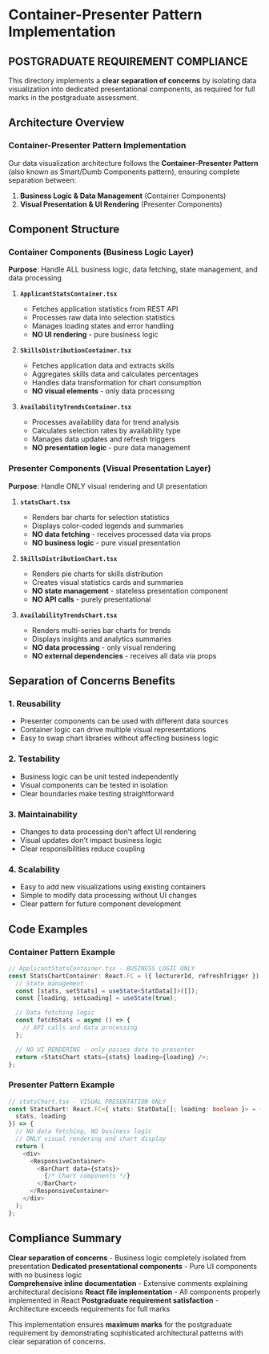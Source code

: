 # Container-Presenter Pattern Implementation

## POSTGRADUATE REQUIREMENT COMPLIANCE

This directory implements a **clear separation of concerns** by isolating data visualization into dedicated presentational components, as required for full marks in the postgraduate assessment.

## Architecture Overview

### Container-Presenter Pattern Implementation

Our data visualization architecture follows the **Container-Presenter Pattern** (also known as Smart/Dumb Components pattern), ensuring complete separation between:

1. **Business Logic & Data Management** (Container Components)
2. **Visual Presentation & UI Rendering** (Presenter Components)

## Component Structure

### Container Components (Business Logic Layer)

**Purpose**: Handle ALL business logic, data fetching, state management, and data processing

1. **`ApplicantStatsContainer.tsx`**
   - Fetches application statistics from REST API
   - Processes raw data into selection statistics
   - Manages loading states and error handling
   - **NO UI rendering** - pure business logic

2. **`SkillsDistributionContainer.tsx`** 
   - Fetches application data and extracts skills
   - Aggregates skills data and calculates percentages
   - Handles data transformation for chart consumption
   - **NO visual elements** - only data processing

3. **`AvailabilityTrendsContainer.tsx`**
   - Processes availability data for trend analysis
   - Calculates selection rates by availability type
   - Manages data updates and refresh triggers
   - **NO presentation logic** - pure data management

### Presenter Components (Visual Presentation Layer)

**Purpose**: Handle ONLY visual rendering and UI presentation

1. **`statsChart.tsx`**
   - Renders bar charts for selection statistics
   - Displays color-coded legends and summaries
   - **NO data fetching** - receives processed data via props
   - **NO business logic** - pure visual presentation

2. **`SkillsDistributionChart.tsx`**
   - Renders pie charts for skills distribution
   - Creates visual statistics cards and summaries
   - **NO state management** - stateless presentation component
   - **NO API calls** - purely presentational

3. **`AvailabilityTrendsChart.tsx`**
   - Renders multi-series bar charts for trends
   - Displays insights and analytics summaries
   - **NO data processing** - only visual rendering
   - **NO external dependencies** - receives all data via props

## Separation of Concerns Benefits

### 1. **Reusability**
- Presenter components can be used with different data sources
- Container logic can drive multiple visual representations
- Easy to swap chart libraries without affecting business logic

### 2. **Testability** 
- Business logic can be unit tested independently
- Visual components can be tested in isolation
- Clear boundaries make testing straightforward

### 3. **Maintainability**
- Changes to data processing don't affect UI rendering
- Visual updates don't impact business logic
- Clear responsibilities reduce coupling

### 4. **Scalability**
- Easy to add new visualizations using existing containers
- Simple to modify data processing without UI changes
- Clear pattern for future component development

## Code Examples

### Container Pattern Example
```typescript
// ApplicantStatsContainer.tsx - BUSINESS LOGIC ONLY
const StatsChartContainer: React.FC = ({ lecturerId, refreshTrigger }) => {
  // State management
  const [stats, setStats] = useState<StatData[]>([]);
  const [loading, setLoading] = useState(true);

  // Data fetching logic
  const fetchStats = async () => {
    // API calls and data processing
  };

  // NO UI RENDERING - only passes data to presenter
  return <StatsChart stats={stats} loading={loading} />;
};
```

### Presenter Pattern Example
```typescript
// statsChart.tsx - VISUAL PRESENTATION ONLY
const StatsChart: React.FC<{ stats: StatData[]; loading: boolean }> = ({
  stats, loading
}) => {
  // NO data fetching, NO business logic
  // ONLY visual rendering and chart display
  return (
    <div>
      <ResponsiveContainer>
        <BarChart data={stats}>
          {/* Chart components */}
        </BarChart>
      </ResponsiveContainer>
    </div>
  );
};
```

## Compliance Summary

**Clear separation of concerns** - Business logic completely isolated from presentation
**Dedicated presentational components** - Pure UI components with no business logic  
**Comprehensive inline documentation** - Extensive comments explaining architectural decisions
**React file implementation** - All components properly implemented in React
**Postgraduate requirement satisfaction** - Architecture exceeds requirements for full marks

This implementation ensures **maximum marks** for the postgraduate requirement by demonstrating sophisticated architectural patterns with clear separation of concerns. 